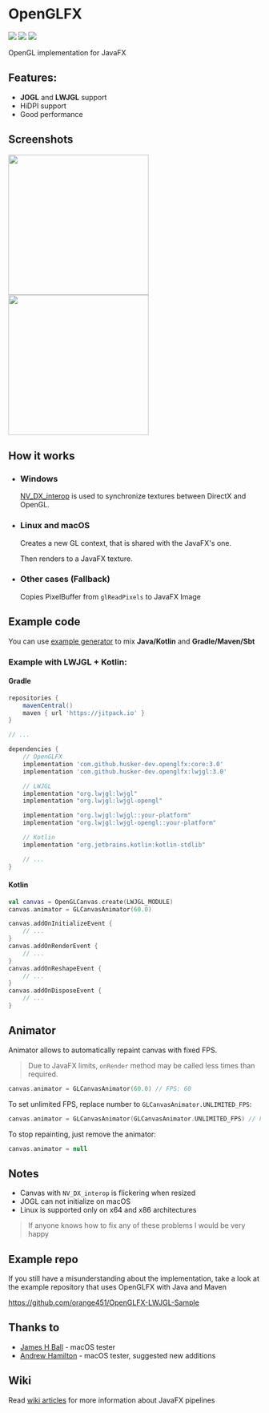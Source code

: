 # OpenGLFX
<a href="LICENSE"><img src="https://img.shields.io/github/license/husker-dev/openglfx?style=flat-square"></a>
<a href="https://jitpack.io/#husker-dev/openglfx"><img src="https://img.shields.io/jitpack/v/github/husker-dev/openglfx?style=flat-square"></a>
<a href="https://github.com/husker-dev/openglfx/releases/latest"><img src="https://img.shields.io/github/v/release/husker-dev/openglfx?style=flat-square"></a>

OpenGL implementation for JavaFX

## Features:
  - **JOGL** and **LWJGL** support
  - HiDPI support
  - Good performance

## Screenshots

<p>
<img src="https://user-images.githubusercontent.com/31825139/129398976-f1317b23-5583-47e9-ab1c-d12eea54d4ab.gif" height="280"/>
<img src="https://user-images.githubusercontent.com/31825139/131416822-b90bb974-583c-48a2-ae47-8e0022fd5229.gif" height="280"/>
</p>

## How it works

- ### Windows
  [NV_DX_interop](https://www.khronos.org/registry/OpenGL/extensions/NV/WGL_NV_DX_interop.txt) is used to synchronize textures between DirectX and OpenGL.

- ### Linux and macOS
  Creates a new GL context, that is shared with the JavaFX's one. 

  Then renders to a JavaFX texture.

- ### Other cases (Fallback)
  Copies PixelBuffer from ```glReadPixels``` to JavaFX Image

## Example code

You can use [example generator](https://huskerdev.com/?page=tools/openglfx) to mix **Java/Kotlin** and **Gradle/Maven/Sbt**

### Example with LWJGL + Kotlin:
  #### Gradle
  ```groovy
  repositories {
      mavenCentral()
      maven { url 'https://jitpack.io' }
  }

  // ...

  dependencies {
      // OpenGLFX
      implementation 'com.github.husker-dev.openglfx:core:3.0'
      implementation 'com.github.husker-dev.openglfx:lwjgl:3.0'

      // LWJGL
      implementation "org.lwjgl:lwjgl"
      implementation "org.lwjgl:lwjgl-opengl"

      implementation "org.lwjgl:lwjgl::your-platform"
      implementation "org.lwjgl:lwjgl-opengl::your-platform"

      // Kotlin
      implementation "org.jetbrains.kotlin:kotlin-stdlib"

      // ...
  }
  ```

  #### Kotlin
  ```kotlin
  val canvas = OpenGLCanvas.create(LWJGL_MODULE)
  canvas.animator = GLCanvasAnimator(60.0)

  canvas.addOnInitializeEvent {
      // ...
  }
  canvas.addOnRenderEvent {
      // ...
  }
  canvas.addOnReshapeEvent {
      // ...
  }
  canvas.addOnDisposeEvent {
      // ...
  }
  ```
  
## Animator

Animator allows to automatically repaint canvas with fixed FPS.

> Due to JavaFX limits, ```onRender``` method may be called less times than required. 

```kotlin
canvas.animator = GLCanvasAnimator(60.0) // FPS: 60
```

To set unlimited FPS, replace number to ```GLCanvasAnimator.UNLIMITED_FPS```:
```kotlin
canvas.animator = GLCanvasAnimator(GLCanvasAnimator.UNLIMITED_FPS) // FPS: Unlimited
```

To stop repainting, just remove the animator:
```kotlin
canvas.animator = null
```

## Notes
- Canvas with ```NV_DX_interop``` is flickering when resized
- JOGL can not initialize on macOS
- Linux is supported only on x64 and x86 architectures
> If anyone knows how to fix any of these problems I would be very happy


## Example repo
If you still have a misunderstanding about the implementation, take a look at the example repository that uses OpenGLFX with Java and Maven 

https://github.com/orange451/OpenGLFX-LWJGL-Sample


## Thanks to

- [James H Ball](https://github.com/jameshball) - macOS tester
- [Andrew Hamilton](https://github.com/orange451) - macOS tester, suggested new additions

## Wiki
  Read [wiki articles](https://github.com/husker-dev/openglfx/wiki) for more information about JavaFX pipelines
